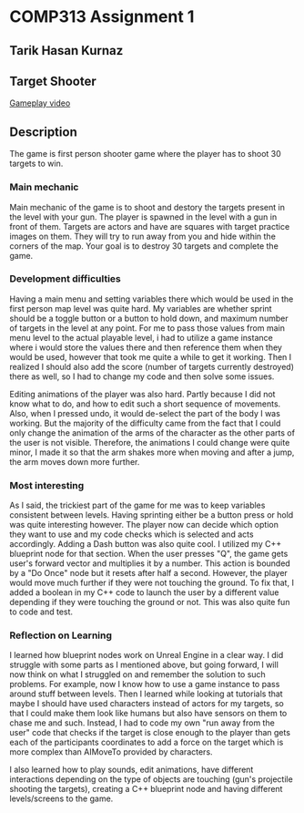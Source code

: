 # COMP313 Assignment 1 
## Tarik Hasan Kurnaz

## Target Shooter

[Gameplay video](https://www.youtube.com/watch?v=WB6w7ovocpk)

## Description

The game is first person shooter game where the player has to shoot 30 targets to win. 

### Main mechanic
Main mechanic of the game is to shoot and destory the targets present in the level with your gun. The player is spawned in the level with a gun in front of them. Targets are actors and have are squares with target practice images on them. They will try to run away from you and hide within the corners of the map. Your goal is to destroy 30 targets and complete the game.

### Development difficulties

Having a main menu and setting variables there which would be used in the first person map level was quite hard. My variables are whether sprint should be a toggle button or a button to hold down, and maximum number of targets in the level at any point. For me to pass those values from main menu level to the actual playable level, i had to utilize a game instance where i would store the values there and then reference them when they would be used, however that took me quite a while to get it working. Then I realized I should also add the score (number of targets currently destroyed) there as well, so I had to change my code and then solve some issues.

Editing animations of the player was also hard. Partly because I did not know what to do, and how to edit such a short sequence of movements. Also, when I pressed undo, it would de-select the part of the body I was working. But the majority of the difficulty came from the fact that I could only change the animation of the arms of the character as the other parts of the user is not visible. Therefore, the animations I could change were quite minor, I made it so that the arm shakes more when moving and after a jump, the arm moves down more further.

### Most interesting

As I said, the trickiest part of the game for me was to keep variables consistent between levels. Having sprinting either be a button press or hold was quite interesting however. The player now can decide which option they want to use and my code checks which is selected and acts accordingly. Adding a Dash button was also quite cool. I utilized my C++ blueprint node for that section. When the user presses "Q", the game gets user's forward vector and multiplies it by a number. This action is bounded by a "Do Once" node but it resets after half a second. However, the player would move much further if they were not touching the ground. To fix that, I added a boolean in my C++ code to launch the user by a different value depending if they were touching the ground or not. This was also quite fun to code and test. 

### Reflection on Learning

I learned how blueprint nodes work on Unreal Engine in a clear way. I did struggle with some parts as I mentioned above, but going forward, I will now think on what I struggled on and remember the solution to such problems. For example, now I know how to use a game instance to pass around stuff between levels. Then I learned while looking at tutorials that maybe I should have used characters instead of actors for my targets, so that I could make them look like humans but also have sensors on them to chase me and such. Instead, I had to code my own "run away from the user" code that checks if the target is close enough to the player than gets each of the participants coordinates to add a force on the target which is more complex than AIMoveTo provided by characters. 

I also learned how to play sounds, edit animations, have different interactions depending on the type of objects are touching (gun's projectile shooting the targets), creating a C++ blueprint node and having different levels/screens to the game.
